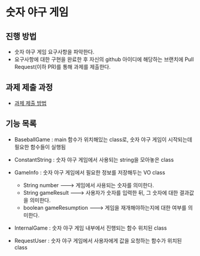 # 숫자 야구 게임
## 진행 방법
* 숫자 야구 게임 요구사항을 파악한다.
* 요구사항에 대한 구현을 완료한 후 자신의 github 아이디에 해당하는 브랜치에 Pull Request(이하 PR)를 통해 과제를 제출한다.

## 과제 제출 과정
* [과제 제출 방법](https://github.com/next-step/nextstep-docs/tree/master/precourse)

## 기능 목록

* BaseballGame : main 함수가 위치해있는 class로, 숫자 야구 게임이 시작되는데 필요한 함수들이 실행됨


* ConstantString : 숫자 야구 게임에서 사용되는 string을 모아놓은 class


* GameInfo : 숫자 야구 게임에서 필요한 정보를 저장해두는 VO class

    - String number ---> 게임에서 사용되는 숫자를 의미한다. 
    - String gameResult ---> 사용자가 숫자를 입력한 뒤, 그 숫자에 대한 결과값을 의미한다.
    - boolean gameResumption ---> 게임을 재개해야하는지에 대한 여부를 의미한다.


* InternalGame : 숫자 야구 게임 내부에서 진행되는 함수 위치된 class


* RequestUser : 숫자 야구 게임에서 사용자에게 값을 요청하는 함수가 위치된 class
